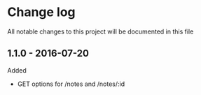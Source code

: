 # Change log
All notable changes to this project will be documented in this file

## 1.1.0 - 2016-07-20
Added
- GET options for /notes and /notes/:id
